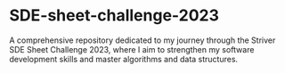 # SDE-sheet-challenge-2023
A comprehensive repository dedicated to my journey through the Striver SDE Sheet Challenge 2023, where I aim to strengthen my software development skills and master algorithms and data structures.
